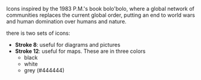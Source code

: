 Icons inspired by the 1983 P.M.'s book bolo'bolo, where a global network of communities replaces the current global order, putting an end to world wars and human domination over humans and nature.

there is two sets of icons:
- **Stroke 8**: useful for diagrams and pictures
- **Stroke 12**: useful for maps. These are in three colors
  - black
  - white
  - grey (#444444)   

